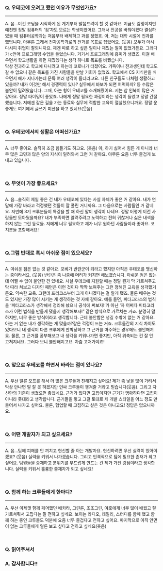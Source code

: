### Q. 우테코에 오려고 했던 이유가 무엇인가요?

---
A. 음…이건 코딩을 시작하게 된 계기부터 말씀드려야 할 것 같아요. 지금도 컴맹이지만 예전엔 정말 컴퓨터의 ‘컴’자도 모르는 학생이었어요. 그래서 전공을 바꿔야겠다 결심하였을 때 컴퓨터공학과는 처음부터 배제하고
과를 정했죠. 아, 저는 대학 시절에 전과를 했답니다. 아무튼 그래서 전자공학과로의 전과를 목표로 잡았어요. (웃음) 모두가 아시다시피 취업이 잘되니까요. 제겐 따로 하고 싶은 일이나 재밌는 일이 없었거든요.
그러다가 c언어 프로그래밍 수업을 들었습니다. 거기서 프로그래밍에 흥미가 생겼죠. 이걸 배우면서 학교생활을 하면 재밌겠다는 생각 하나로 목표를 바꿨습니다.<br>
막상 전과하고 학교에 다니려고 하는데 코로나가 터졌어요. 가뜩이나 전과생인데 학교도 갈 수 없으니 같은 목표를 가진 사람들을 만날 기회가 없었죠. 학교에서 CS 지식만을 배우면서 해가 지나가는데 문득 여러 생각이
들더라고요. 다른 친구들도 나처럼 생활하고 있을까? 내가 이것만 해서 경쟁력이 있나? 실무에서 바보가 되면 어떡하지? 등 수많은 불안이 밀려왔습니다. 그때, 아는 형이 우테코를 소개해줬어요. 저는 참 인복이 많은 거
같아요. 정말 타이밍이 좋았죠. 나에게 정말 필요한 과정이라는 생각이 들었고 정말 간절했습니다. 저에겐 같은 길을 가는 동료와 실무에 적합한 교육이 절실했으니까요. 정말 운 좋게도 여기에서 글쓰기 미션을 하고
있네요(웃음)


<br>

### Q. 우테코에서의 생활은 어떠신가요?

---

A. 너무 좋아요. 솔직히 조금 힘들기도 하고요. (웃음) 아, 하기 싫어서 힘든 게 아니라 너무 많은 고민과 많은 양의 지식이 밀려와서 그런 거 같아요. 아무튼 요즘 너무 즐겁게 보내고 있습니다.

<br>

### Q. 무엇이 가장 좋으세요?

---
A. 음…솔직히 제일 좋은 건 내가 우테코에 있다는 사실 자체가 좋은 거 같아요. 내가 연말에 가장 바라고 걱정했던 것들이 잘 풀린 거니까요. 그 다음으로는 사람들인 거 같네요. 저번에 3기 크루분들이 특강을 할 때
하신 말이 생각이 나네요. 정말 어떻게 이런 사람들만 모아뒀을까요? 내가 부족하면 알려주려고 노력하고 전혀 귀찮거나 싫은 내색을 하지 않는 그런 동료들. 저에게 너무 필요하고 제가 너무 원하던 사람들이라 좋아요.
코치분들 포함해서요!

<br>

### Q.그럼 반대로 혹시 아쉬운 점이 있으세요?

---

A. 아쉬운 점은 없는 것 같아요. 포비가 반란군이 되라고 했지만 아직은 우테코를 맹신하는 중이라서요. (웃음) 반란은 좀 나중에 머리가 커지면 해보겠습니다. 아쉬운 점은 없는데 어쩔 수 없이 불안한 건 있네요.
사실 우테코에 지원할 때는 정말 뭔가 막 가르쳐주고 막 따라 쳐보고 디자인 패턴은 이런 것이다 딱딱 보여주는 그런 정해진 교육을 생각했거든요. 익숙한 교육. 그런데 프리코스부터 그게 아니겠다는 걸 알게 됐죠. 물론
배우는 것도 있지만 가장 많이 시키는 게 생각하는 것 자체 같아요. 예를 들면, 피타고라스의 법칙을 ‘피타고라스가 생각해서 정리해 놨으니 공식에 써보자!’가 아닌 ‘자 어쩌다 피타고라스가 이런 법칙을 만들게 됐을지
생각해보자!” 같은 방식으로 가르치는 거죠. 분명히 말하지만, 너무 좋은 방식이라고 생각합니다. 근데 불안함은 생길 수밖에 없는 거 같아요. 아는 거 없는 내가 생각하는 게 맞을까?같은 걱정이 드는 거죠. 크루들간의
지식 차이도 있다보니 내 생각이 다른 크루에게 반박당하고 그 근거를 마주하는 경우에도 불안해져요. 물론, 그 근거를 공부해보고 내 생각을 키워나가면 좋지만, 아직 위축되는 건 잘 안 고쳐지네요. 그러다 보니
불안해지고요. 차츰 고쳐가야죠!


<br>

### Q. 앞으로 우테코를 하면서 바라는 점이 있나요?

---
A. 우선 얼른 오프를 해서 더 많은 크루들과 친해지고 싶어요! 제가 좀 낯을 많이 가려서 막상 만나면 말 잘 못 하겠지만 인싸 크루들이 챙겨줄 거라고 믿습니다(웃음). 그리고 자신만의 기준이 생겼으면 좋겠네요.
근거가 없다면 고집이지만 근거가 명확하다면 고집이 아니라 줏대라고 생각합니다. 근거들을 쌓고 그걸 토대로 제 개발 스타일을 어느 정도 만들어서 나가고 싶어요. 물론, 협업할 때 고집하고 싶은 것은 아니고요! 정답은
없으니까요.

<br>

### Q. 어떤 개발자가 되고 싶으세요?

---

A. 음…팀에 피해를 안 끼치고 헌신할 줄 아는 개발자요. 헌신하려면 우선 실력이 있어야겠죠? (웃음) 실력을 키워서 나가겠습니다. 그리고 인격적으로 팀에 필요한 존재가 되고 싶어요. 팀원들을 중재하고 분위기를
부드럽게 만드는 건 제가 가진 강점이라고 생각합니다. 실력을 키워서 훌륭한 중재자가 되고 싶네요!

<br>

### Q. 함께 하는 크루들에게 한마디?

---

A. 우선 이제껏 함께 페어했던 배카라, 그린론, 조조그린, 야호에게 너무 많이 배웠고 잘 가르쳐줘서 고맙다는 말 전하고 싶네요. 보이는 라디오, 데일리, 스터디를 함께 했고 함께 하는 중인 크루들도 덕분에 요즘
너무 즐겁다고 전하고 싶어요. 마지막으로 아직 안면이 없는 크루들에게 얼른 보고 싶다고 전하고 싶네요(웃음)

<br>

### Q. 읽어주셔서

### A. 감사합니다!!
